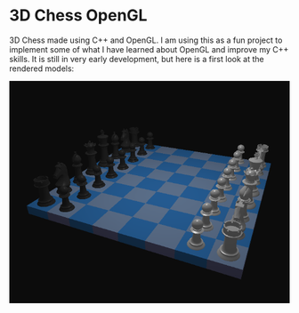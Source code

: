 # 3D Chess OpenGL

3D Chess made using C++ and OpenGL. I am using this as a fun project to implement some of what I have learned about OpenGL and improve my C++ skills. It is still in very early development, but here is a first look at the rendered models: 

![first-look.png](./resources/images/first-look.png)
